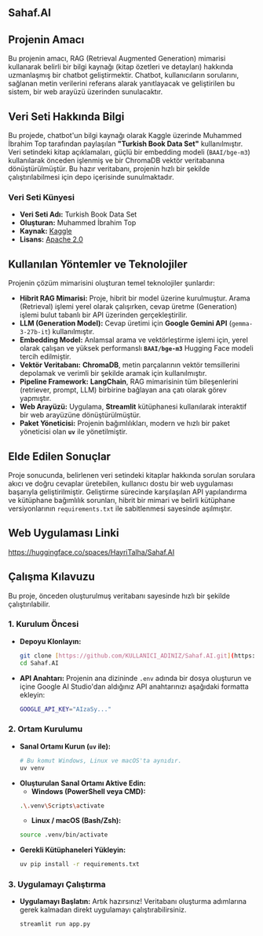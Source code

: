 ## Sahaf.AI

## Projenin Amacı

Bu projenin amacı, RAG (Retrieval Augmented Generation) mimarisi kullanarak belirli bir bilgi kaynağı (kitap özetleri ve detayları) hakkında uzmanlaşmış bir chatbot geliştirmektir. Chatbot, kullanıcıların sorularını, sağlanan metin verilerini referans alarak yanıtlayacak ve geliştirilen bu sistem, bir web arayüzü üzerinden sunulacaktır.

## Veri Seti Hakkında Bilgi

Bu projede, chatbot'un bilgi kaynağı olarak Kaggle üzerinde Muhammed İbrahim Top tarafından paylaşılan **"Turkish Book Data Set"** kullanılmıştır. Veri setindeki kitap açıklamaları, güçlü bir embedding modeli (`BAAI/bge-m3`) kullanılarak önceden işlenmiş ve bir ChromaDB vektör veritabanına dönüştürülmüştür. Bu hazır veritabanı, projenin hızlı bir şekilde çalıştırılabilmesi için depo içerisinde sunulmaktadır.

### Veri Seti Künyesi

* **Veri Seti Adı:** Turkish Book Data Set
* **Oluşturan:** Muhammed İbrahim Top
* **Kaynak:** [Kaggle](https://www.kaggle.com/datasets/muhammedbrahimtop/turkish-book-data-set)
* **Lisans:** [Apache 2.0](https://www.apache.org/licenses/LICENSE-2.0)

## Kullanılan Yöntemler ve Teknolojiler

Projenin çözüm mimarisini oluşturan temel teknolojiler şunlardır:

* **Hibrit RAG Mimarisi:** Proje, hibrit bir model üzerine kurulmuştur. Arama (Retrieval) işlemi yerel olarak çalışırken, cevap üretme (Generation) işlemi bulut tabanlı bir API üzerinden gerçekleştirilir.
* **LLM (Generation Model):** Cevap üretimi için **Google Gemini API** (`gemma-3-27b-it`) kullanılmıştır.
* **Embedding Model:** Anlamsal arama ve vektörleştirme işlemi için, yerel olarak çalışan ve yüksek performanslı **`BAAI/bge-m3`** Hugging Face modeli tercih edilmiştir.
* **Vektör Veritabanı:** **ChromaDB**, metin parçalarının vektör temsillerini depolamak ve verimli bir şekilde aramak için kullanılmıştır.
* **Pipeline Framework:** **LangChain**, RAG mimarisinin tüm bileşenlerini (retriever, prompt, LLM) birbirine bağlayan ana çatı olarak görev yapmıştır.
* **Web Arayüzü:** Uygulama, **Streamlit** kütüphanesi kullanılarak interaktif bir web arayüzüne dönüştürülmüştür.
* **Paket Yöneticisi:** Projenin bağımlılıkları, modern ve hızlı bir paket yöneticisi olan **`uv`** ile yönetilmiştir.

## Elde Edilen Sonuçlar

Proje sonucunda, belirlenen veri setindeki kitaplar hakkında sorulan sorulara akıcı ve doğru cevaplar üretebilen, kullanıcı dostu bir web uygulaması başarıyla geliştirilmiştir. Geliştirme sürecinde karşılaşılan API yapılandırma ve kütüphane bağımlılık sorunları, hibrit bir mimari ve belirli kütüphane versiyonlarının `requirements.txt` ile sabitlenmesi sayesinde aşılmıştır.

## Web Uygulaması Linki

https://huggingface.co/spaces/HayriTalha/Sahaf.AI

## Çalışma Kılavuzu

Bu proje, önceden oluşturulmuş veritabanı sayesinde hızlı bir şekilde çalıştırılabilir.

### 1. Kurulum Öncesi

* **Depoyu Klonlayın:**
    ```bash
    git clone [https://github.com/KULLANICI_ADINIZ/Sahaf.AI.git](https://github.com/hayritalhaozkan/Sahaf.AI.git)
    cd Sahaf.AI
    ```
* **API Anahtarı:** Projenin ana dizininde `.env` adında bir dosya oluşturun ve içine Google AI Studio'dan aldığınız API anahtarınızı aşağıdaki formatta ekleyin:
    ```bash
    GOOGLE_API_KEY="AIzaSy..."
    ```

### 2. Ortam Kurulumu

* **Sanal Ortamı Kurun (`uv` ile):**
    ```bash
    # Bu komut Windows, Linux ve macOS'ta aynıdır.
    uv venv
    ```
* **Oluşturulan Sanal Ortamı Aktive Edin:**
    * **Windows (PowerShell veya CMD):**
    ```bash
    .\.venv\Scripts\activate
    ```
    * **Linux / macOS (Bash/Zsh):**
    ```bash
    source .venv/bin/activate
    ```
* **Gerekli Kütüphaneleri Yükleyin:**
    ```bash
    uv pip install -r requirements.txt
    ```

### 3. Uygulamayı Çalıştırma

* **Uygulamayı Başlatın:** Artık hazırsınız! Veritabanı oluşturma adımlarına gerek kalmadan direkt uygulamayı çalıştırabilirsiniz.
    ```bash
    streamlit run app.py
    ```
